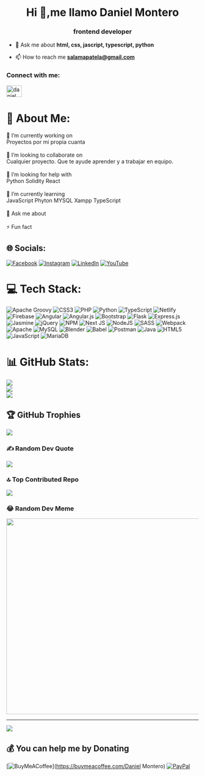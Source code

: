 <h1 align="center">Hi 👋,me llamo Daniel Montero</h1>
<h3 align="center">frontend developer</h3>

- 💬 Ask me about **html, css, jascript, typescript, python**

- 📫 How to reach me **salamapatela@gmail.com**

<h3 align="left">Connect with me:</h3>
<p align="left">
<a href="https://linkedin.com/in/daniel montero" target="blank"><img align="center" src="https://raw.githubusercontent.com/rahuldkjain/github-profile-readme-generator/master/src/images/icons/Social/linked-in-alt.svg" alt="daniel montero" height="30" width="40" /></a>
</p>




# 💫 About Me:
🔭 I’m currently working on<br>      Proyectos por mi propia cuanta<br><br>👯 I’m looking to collaborate on<br>      Cualquier proyecto. Que te ayude  aprender y a trabajar en equipo.<br><br>🤝 I’m looking for help with<br>      Python Solidity React<br><br>🌱 I’m currently learning<br>      JavaScript Phyton MYSQL Xampp TypeScript <br> <br>💬 Ask me about<br>      <br>⚡ Fun fact


## 🌐 Socials:
[![Facebook](https://img.shields.io/badge/Facebook-%231877F2.svg?logo=Facebook&logoColor=white)](https://facebook.com/https://www.facebook.com/profile.php?id=100085413865285) [![Instagram](https://img.shields.io/badge/Instagram-%23E4405F.svg?logo=Instagram&logoColor=white)](https://instagram.com/https://www.instagram.com/thegodesign/) [![LinkedIn](https://img.shields.io/badge/LinkedIn-%230077B5.svg?logo=linkedin&logoColor=white)](https://linkedin.com/in/https://www.linkedin.com/in/daniel-montero-castro-859357270/) [![YouTube](https://img.shields.io/badge/YouTube-%23FF0000.svg?logo=YouTube&logoColor=white)](https://youtube.com/@https://www.youtube.com/channel/UCzS6XNq-wHu378-oEcsLILA) 

# 💻 Tech Stack:
![Apache Groovy](https://img.shields.io/badge/Apache%20Groovy-4298B8.svg?style=flat&logo=Apache+Groovy&logoColor=white) ![CSS3](https://img.shields.io/badge/css3-%231572B6.svg?style=flat&logo=css3&logoColor=white) ![PHP](https://img.shields.io/badge/php-%23777BB4.svg?style=flat&logo=php&logoColor=white) ![Python](https://img.shields.io/badge/python-3670A0?style=flat&logo=python&logoColor=ffdd54) ![TypeScript](https://img.shields.io/badge/typescript-%23007ACC.svg?style=flat&logo=typescript&logoColor=white) ![Netlify](https://img.shields.io/badge/netlify-%23000000.svg?style=flat&logo=netlify&logoColor=#00C7B7) ![Firebase](https://img.shields.io/badge/firebase-%23039BE5.svg?style=flat&logo=firebase) ![Angular](https://img.shields.io/badge/angular-%23DD0031.svg?style=flat&logo=angular&logoColor=white) ![Angular.js](https://img.shields.io/badge/angular.js-%23E23237.svg?style=flat&logo=angularjs&logoColor=white) ![Bootstrap](https://img.shields.io/badge/bootstrap-%23563D7C.svg?style=flat&logo=bootstrap&logoColor=white) ![Flask](https://img.shields.io/badge/flask-%23000.svg?style=flat&logo=flask&logoColor=white) ![Express.js](https://img.shields.io/badge/express.js-%23404d59.svg?style=flat&logo=express&logoColor=%2361DAFB) ![Jasmine](https://img.shields.io/badge/jasmine-%238A4182.svg?style=flat&logo=jasmine&logoColor=white) ![jQuery](https://img.shields.io/badge/jquery-%230769AD.svg?style=flat&logo=jquery&logoColor=white) ![NPM](https://img.shields.io/badge/NPM-%23000000.svg?style=flat&logo=npm&logoColor=white) ![Next JS](https://img.shields.io/badge/Next-black?style=flat&logo=next.js&logoColor=white) ![NodeJS](https://img.shields.io/badge/node.js-6DA55F?style=flat&logo=node.js&logoColor=white) ![SASS](https://img.shields.io/badge/SASS-hotpink.svg?style=flat&logo=SASS&logoColor=white) ![Webpack](https://img.shields.io/badge/webpack-%238DD6F9.svg?style=flat&logo=webpack&logoColor=black) ![Apache](https://img.shields.io/badge/apache-%23D42029.svg?style=flat&logo=apache&logoColor=white) ![MySQL](https://img.shields.io/badge/mysql-%2300f.svg?style=flat&logo=mysql&logoColor=white) ![Blender](https://img.shields.io/badge/blender-%23F5792A.svg?style=flat&logo=blender&logoColor=white) ![Babel](https://img.shields.io/badge/Babel-F9DC3e?style=flat&logo=babel&logoColor=black) ![Postman](https://img.shields.io/badge/Postman-FF6C37?style=flat&logo=postman&logoColor=white) ![Java](https://img.shields.io/badge/java-%23ED8B00.svg?style=flat&logo=java&logoColor=white) ![HTML5](https://img.shields.io/badge/html5-%23E34F26.svg?style=flat&logo=html5&logoColor=white) ![JavaScript](https://img.shields.io/badge/javascript-%23323330.svg?style=flat&logo=javascript&logoColor=%23F7DF1E) ![MariaDB](https://img.shields.io/badge/MariaDB-003545?style=flat&logo=mariadb&logoColor=white)
# 📊 GitHub Stats:
![](https://github-readme-stats.vercel.app/api?username=pibe0010&theme=radical&hide_border=true&include_all_commits=true&count_private=false)<br/>
![](https://github-readme-streak-stats.herokuapp.com/?user=pibe0010&theme=radical&hide_border=true)<br/>
![](https://github-readme-stats.vercel.app/api/top-langs/?username=pibe0010&theme=radical&hide_border=true&include_all_commits=true&count_private=false&layout=compact)

## 🏆 GitHub Trophies
![](https://github-profile-trophy.vercel.app/?username=pibe0010&theme=radical&no-frame=false&no-bg=true&margin-w=4)

### ✍️ Random Dev Quote
![](https://quotes-github-readme.vercel.app/api?type=horizontal&theme=radical)

### 🔝 Top Contributed Repo
![](https://github-contributor-stats.vercel.app/api?username=pibe0010&limit=5&theme=radical&combine_all_yearly_contributions=true/https://github.com/Pibe0010?tab=repositories)

### 😂 Random Dev Meme
<img src="https://rm.up.railway.app/" width="512px"/>

---
[![](https://visitcount.itsvg.in/api?id=pibe0010&icon=2&color=3)](https://visitcount.itsvg.in)

  ## 💰 You can help me by Donating
  [![BuyMeACoffee](https://img.shields.io/badge/Buy%20Me%20a%20Coffee-ffdd00?style=for-the-badge&logo=buy-me-a-coffee&logoColor=black)](https://buymeacoffee.com/Daniel Montero) [![PayPal](https://img.shields.io/badge/PayPal-00457C?style=for-the-badge&logo=paypal&logoColor=white)](https://paypal.me/salamapatela@gmail.com) 

  
<!-- Proudly created with GPRM ( https://gprm.itsvg.in ) -->

